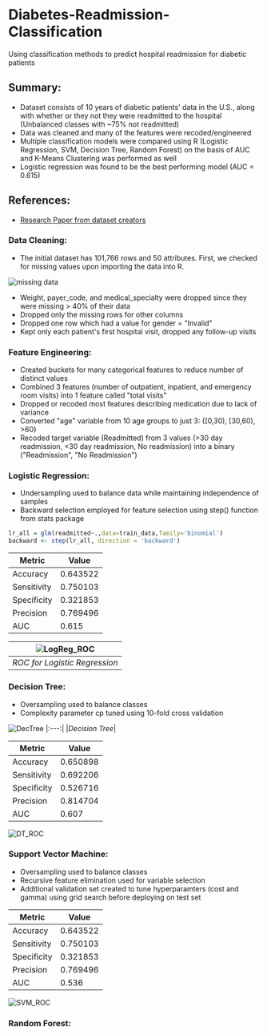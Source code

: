 # Diabetes-Readmission-Classification
Using classification methods to predict hospital readmission for diabetic patients

## Summary:
* Dataset consists of 10 years of diabetic patients' data in the U.S., along with whether or they not they were readmitted to the hospital (Unbalanced classes with ~75% not readmitted)
* Data was cleaned and many of the features were recoded/engineered
* Multiple classification models were compared using R (Logistic Regression, SVM, Decision Tree, Random Forest) on the basis of AUC and K-Means Clustering was performed as well
* Logistic regression was found to be the best performing model (AUC = 0.615)

## References:
* [Research Paper from dataset creators](https://www.hindawi.com/journals/bmri/2014/781670/)

### Data Cleaning:
- The initial dataset has 101,766 rows and 50 attributes. First, we checked for missing values upon importing the data into R. 

![missing data](https://user-images.githubusercontent.com/76078425/102843070-6d417200-43d6-11eb-8235-166bee42d47c.jpg) 

- Weight, payer_code, and medical_specialty were dropped since they were missing > 40% of their data 
- Dropped only the missing rows for other columns 
- Dropped one row which had a value for gender = "Invalid"
- Kept only each patient's first hospital visit, dropped any follow-up visits

### Feature Engineering:

- Created buckets for many categorical features to reduce number of distinct values
- Combined 3 features (number of outpatient, inpatient, and emergency room visits) into 1 feature called "total visits"
- Dropped or recoded most features describing medication due to lack of variance
- Converted "age" variable from 10 age groups to just 3: {[0,30), [30,60), >60}
- Recoded target variable (Readmitted) from 3 values (>30 day readmission, <30 day readmission, No readmission) into a binary ("Readmission", "No Readmission")

### Logistic Regression:

- Undersampling used to balance data while maintaining independence of samples
- Backward selection employed for feature selection using step() function from stats package
``` R
lr_all = glm(readmitted~.,data=train_data,family='binomial')
backward <- step(lr_all, direction = 'backward')                                                          
```                                                              
| Metric  | Value   |
|---|---|
| Accuracy  |  0.643522 |
| Sensitivity  |  0.750103 |
| Specificity  |  0.321853 |
| Precision | 	0.769496  |
| AUC| 0.615|

	

| ![LogReg_ROC](https://user-images.githubusercontent.com/76078425/102842982-41be8780-43d6-11eb-8871-f7eec3157d55.jpg)|
|:--:| 
| *ROC for Logistic Regression* |


### Decision Tree:
- Oversampling used to balance classes
- Complexity parameter cp tuned using 10-fold cross validation


![DecTree](https://user-images.githubusercontent.com/76078425/102925803-13868980-4462-11eb-83b4-3021093c87fd.jpg)
|:---:|
|*Decision Tree*|

| Metric  | Value   |
|---|---|
| Accuracy  |  0.650898 |
| Sensitivity  |  0.692206 |
| Specificity  |  0.526716|
| Precision | 	0.814704  |
| AUC| 0.607|                                       


![DT_ROC](https://user-images.githubusercontent.com/76078425/102926946-f8b51480-4463-11eb-841d-c063805dc1bb.jpg)

### Support Vector Machine:
- Oversampling used to balance classes
- Recursive feature elimination used for variable selection
- Additional validation set created to tune hyperparamters (cost and gamma) using grid search before deploying on test set


| Metric  | Value   |
|---|---|
| Accuracy  |  0.643522 |
| Sensitivity  | 0.750103|
| Specificity  | 0.321853|
| Precision | 	0.769496  |
| AUC| 0.536|    

![SVM_ROC](https://user-images.githubusercontent.com/76078425/102927296-b04a2680-4464-11eb-9486-0fcce7cc4618.jpg)

### Random Forest:
